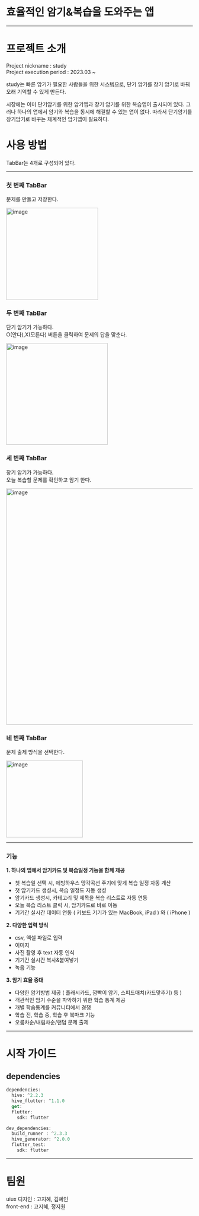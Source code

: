 # 효율적인 암기&복습을 도와주는 앱
---
# 프로젝트 소개
Project nickname : study  
Project execution period : 2023.03 ~

study는 빠른 암기가 필요한 사람들을 위한 시스템으로, 단기 암기를 장기 암기로 바꿔 오래 기억할 수 있게 만든다.

시장에는 이미 단기암기를 위한 암기앱과 장기 암기를 위한 복습앱이 출시되어 있다. 그러나 하나의 앱에서 암기와 복습을 동시에 해결할 수 있는 앱이 없다.
따라서 단기암기를 장기암기로 바꾸는 체계적인 암기앱이 필요하다.

# 사용 방법

TabBar는 4개로 구성되어 있다.

---
### 첫 번째 TabBar
문제를 만들고 저장한다.

<img width="248" alt="image" src="https://github.com/orang2019/STUDY/assets/76255901/4fe0bcb7-d6fe-4ded-aea0-2b44af8a9d0b">


### 두 번째 TabBar

단기 암기가 가능하다.  
O(안다),X(모른다) 버튼을 클릭하여 문제의 답을 맞춘다.

<img width="274" alt="image" src="https://github.com/orang2019/STUDY/assets/76255901/697aaa9a-22bf-4d02-bded-2a9597e37c2d">

### 세 번째 TabBar

장기 암기가 가능하다.  
오늘 복습할 문제를 확인하고 암기 한다.  

<img width="637" alt="image" src="https://github.com/orang2019/STUDY/assets/76255901/c62df9ac-8307-4fbb-8e4a-32cb23995dd3">

### 네 번째 TabBar
문제 출제 방식을 선택한다.

<img width="207" alt="image" src="https://github.com/orang2019/STUDY/assets/76255901/5dc538c8-d0e5-4325-85b4-d4acca8f7e40">

---

### 기능

**1. 하나의 앱에서 암기카드 및 복습일정 기능을 함께 제공**
* 첫 복습일 선택 시, 에빙하우스 망각곡선 주기에 맞게 복습 일정 자동 계산
* 첫 암기카드 생성시, 복습 일정도 자동 생성
* 암기카드 생성시, 카테고리 및 제목을 복습 리스트로 자동 연동
* 오늘 복습 리스트 클릭 시, 암기카드로 바로 이동
* 기기간 실시간 데이터 연동 ( 키보드 기기가 있는 MacBook, iPad ) 와 ( iPhone )

**2. 다양한 입력 방식**
* csv, 엑셀 파일로 입력
* 이미지
* 사진 촬영 후 text 자동 인식
* 기기간 실시간 복사&붙여넣기
* 녹음 기능

**3. 암기 효율 증대**
* 다양한 암기방법 제공 ( 플래시카드, 깜빡이 암기, 스피드매치(카드맞추기) 등 )
* 객관적인 암기 수준을 파악하기 위한 학습 통계 제공
* 개별 학습통계를 커뮤니티에서 경쟁
* 학습 전, 학습 중, 학습 후 북마크 기능
* 오름차순/내림차순/랜덤 문제 출제

---

# 시작 가이드

## dependencies

```dart
dependencies:
  hive: ^2.2.3
  hive_flutter: ^1.1.0
  get:
  flutter:
    sdk: flutter

dev_dependencies:
  build_runner : ^2.3.3
  hive_generator: ^2.0.0
  flutter_test:
    sdk: flutter

```
---

# 팀원
uiux 디자인 : 고지혜, 김혜인  
front-end : 고지혜, 정지원


